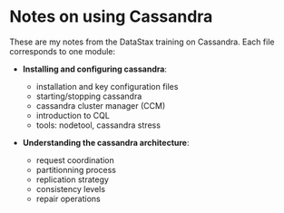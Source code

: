 # Notes on using Cassandra

These are my notes from the DataStax training on Cassandra.
Each file corresponds to one module:

* **Installing and configuring cassandra**:
  - installation and key configuration files
  - starting/stopping cassandra
  - cassandra cluster manager (CCM)
  - introduction to CQL
  - tools: nodetool, cassandra stress


* **Understanding the cassandra architecture**:
  - request coordination
  - partitionning process
  - replication strategy
  - consistency levels
  - repair operations
